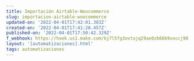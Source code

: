 ```yaml
---
title: Importación Airtable-Woocommerce
slug: importacion-airtable-woocommerce
updated-on: '2022-04-01T17:42:01.383Z'
created-on: '2022-04-01T17:41:28.457Z'
published-on: '2022-04-01T17:50:42.329Z'
f_webhook: https://hook.us1.make.com/kj7l5fg3ovtxjq29ao0zb66b9voccj90
layout: '[automatizaciones].html'
tags: automatizaciones
---
```



